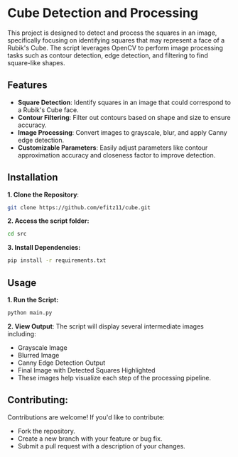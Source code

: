 # Cube Detection and Processing

This project is designed to detect and process the squares in an image, specifically focusing on identifying squares that may represent a face of a Rubik's Cube. The script leverages OpenCV to perform image processing tasks such as contour detection, edge detection, and filtering to find square-like shapes.

## Features

- **Square Detection**: Identify squares in an image that could correspond to a Rubik's Cube face.
- **Contour Filtering**: Filter out contours based on shape and size to ensure accuracy.
- **Image Processing**: Convert images to grayscale, blur, and apply Canny edge detection.
- **Customizable Parameters**: Easily adjust parameters like contour approximation accuracy and closeness factor to improve detection.

## Installation

**1. Clone the Repository**:
```bash
git clone https://github.com/efitz11/cube.git
```

**2. Access the script folder:**
```bash
cd src
```

**3. Install Dependencies:**
```bash
pip install -r requirements.txt
```

## Usage

**1. Run the Script:**
```bash
python main.py
```

**2. View Output**: The script will display several intermediate images including:
* Grayscale Image
* Blurred Image
* Canny Edge Detection Output
* Final Image with Detected Squares Highlighted
* These images help visualize each step of the processing pipeline.

## Contributing:
Contributions are welcome! If you'd like to contribute:
* Fork the repository.
* Create a new branch with your feature or bug fix.
* Submit a pull request with a description of your changes.
